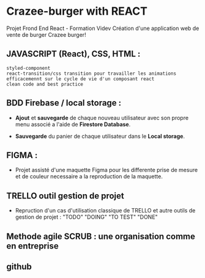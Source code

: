 # Crazee-burger with REACT

Projet Frond End React - Formation Videv
Création d'une application web de vente de burger Crazee burger!

## JAVASCRIPT (React), CSS, HTML : 
    styled-component
    react-transition/css transition pour travailler les animations efficacemennt sur le cycle de vie d'un composant react
    clean code and best practice 

## BDD Firebase / local storage :

   - **Ajout** et **sauvegarde** de chaque nouveau utilisateur avec son propre menu associé a l'aide de **Firestore Database**.

   - **Sauvegarde** du panier de chaque utilisateur dans le **Local storage**.

## FIGMA :

 - Projet assisté d'une maquette Figma pour les differente prise de mesure et de couleur necessaire a la reproduction de la maquette.

## TRELLO outil gestion de projet 

 - Repruction d'un cas d'utilisation classique de TRELLO et autre outils de gestion de projet : 
 "TODO" "DOING" "TO TEST" "DONE"

## Methode agile SCRUB : une organisation comme en entreprise

## github



    


